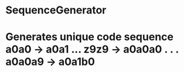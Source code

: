 # SequenceGenerator
# Generates unique code sequence a0a0 -> a0a1 ... z9z9 -> a0a0a0 . . . a0a0a9 -> a0a1b0

